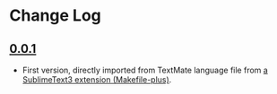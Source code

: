 # Change Log

## [0.0.1]()
- First version, directly imported from TextMate language file from [a SublimeText3 extension (Makefile-plus)](https://github.com/Altomare/sublime-makefile-plus).